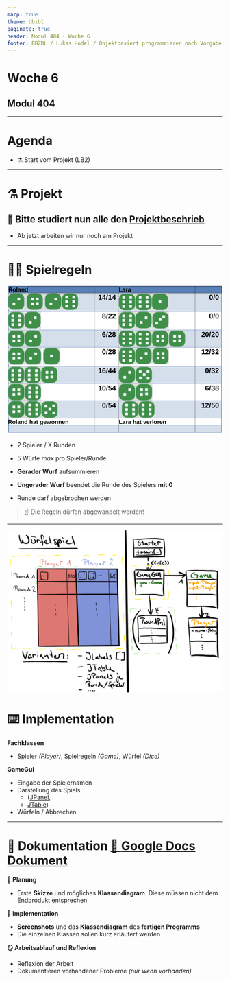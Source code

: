 ```yaml
---
marp: true
theme: bbzbl
paginate: true
header: Modul 404 - Woche 6
footer: BBZBL / Lukas Hodel / Objektbasiert programmieren nach Vorgabe
---
```


<!-- _class: big center -->

# Woche 6
## Modul 404

---

<!-- _class: big emoji-list -->

# Agenda

- :alembic: Start vom Projekt (LB2)

---

<!-- _class: big -->

# :alembic: Projekt 

## <!--fit--> :book: Bitte studiert nun alle den [Projektbeschrieb](https://codingluke.github.io/bbzbl-modul-404/docs/beurteilungen/lb2)

- Ab jetzt arbeiten wir nur noch am Projekt

---

# :policeman: Spielregeln

![bg fit right](./images/Projekt-GUI.png)

- 2 Spieler / X Runden

- 5 Würfe _max_ pro Spieler/Runde
- **Gerader Wurf** aufsummieren
- **Ungerader Wurf** beendet die Runde des Spielers **mit 0**
- Runde darf abgebrochen werden

> :point_up: Die Regeln dürfen abgewandelt werden!

---

![bg fit right](./images/projekt-beispiel-uml.png)

# :keyboard: Implementation

**Fachklassen**

- Spieler _(Player)_, Spielregeln _(Game)_, Würfel _(Dice)_

**GameGui**

- Eingabe der Spielernamen
- Darstellung des Spiels
    - ([JPanel](https://codingluke.github.io/bbzbl-modul-404/docs/aufgaben-swing/jpanel), 
    - [JTable](https://sites.google.com/bbzbl-it.ch/modul404-lh/themen/ui/jtable))
- Würfeln / Abbrechen

---

# :pencil: Dokumentation [:book: **Google Docs Dokument**](https://docs.google.com/document/d/1mD7wykSI7ge63gUXXk2SVPEKErBKok09cdiTBuET7VQ/edit)

**:triangular_ruler: Planung**

- Erste **Skizze** und mögliches **Klassendiagram**. Diese müssen nicht dem Endprodukt entsprechen

**:hammer: Implementation**

- **Screenshots** und das **Klassendiagram** des **fertigen Programms** 
- Die einzelnen Klassen sollen kurz erläutert werden

**:mirror: Arbeitsablauf und Reflexion** 

- Reflexion der Arbeit
- Dokumentieren vorhandener Probleme _(nur wenn vorhanden)_
